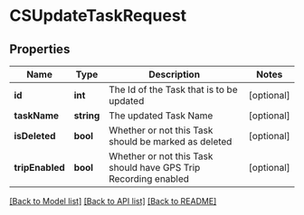# CSUpdateTaskRequest

## Properties
Name | Type | Description | Notes
------------ | ------------- | ------------- | -------------
**id** | **int** | The Id of the Task that is to be updated | [optional] 
**taskName** | **string** | The updated Task Name | [optional] 
**isDeleted** | **bool** | Whether or not this Task should be marked as deleted | [optional] 
**tripEnabled** | **bool** | Whether or not this Task should have GPS Trip Recording enabled | [optional] 

[[Back to Model list]](../README.md#documentation-for-models) [[Back to API list]](../README.md#documentation-for-api-endpoints) [[Back to README]](../README.md)


